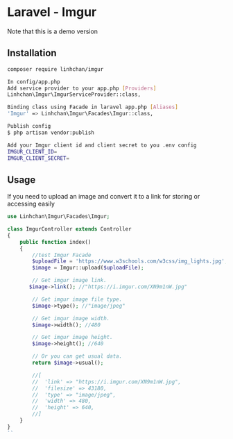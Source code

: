 Laravel - Imgur
=======

Note that this is a demo version

Installation
------------

```bash
composer require linhchan/imgur
```

```bash
In config/app.php
Add service provider to your app.php [Providers]
Linhchan\Imgur\ImgurServiceProvider::class,

Binding class using Facade in laravel app.php [Aliases]
'Imgur' => Linhchan\Imgur\Facades\Imgur::class,
```

```bash
Publish config 
$ php artisan vendor:publish
```

```bash
Add your Imgur client id and client secret to you .env config
IMGUR_CLIENT_ID=
IMGUR_CLIENT_SECRET=
```


Usage
-----

If you need to upload an image and convert it to a link for storing or accessing easily

```php
use Linhchan\Imgur\Facades\Imgur;

class ImgurController extends Controller
{
    public function index()
    {
        //test Imgur Facade
        $uploadFile = 'https://www.w3schools.com/w3css/img_lights.jpg';
        $image = Imgur::upload($uploadFile);

        // Get imgur image link.
       $image->link(); //"https://i.imgur.com/XN9m1nW.jpg"

        // Get imgur image file type.
        $image->type(); //"image/jpeg"

        // Get imgur image width.
        $image->width(); //480

        // Get imgur image height.
        $image->height(); //640

        // Or you can get usual data.
        return $image->usual();

        //[
        //  'link' => "https://i.imgur.com/XN9m1nW.jpg",
        //  'filesize' => 43180,
        //  'type' => "image/jpeg",
        //  'width' => 480,
        //  'height' => 640,
        //]
    }
}
``
